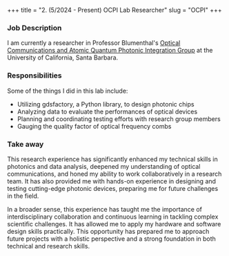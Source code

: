 +++
title = "2. (5/2024 - Present) OCPI Lab Researcher"
slug = "OCPI"
+++

### Job Description

I am currently a researcher in Professor Blumenthal's [Optical Communications and Atomic Quantum Photonic Integration Group](https://ocaqpi.ece.ucsb.edu/) at the University of California, Santa Barbara.

### Responsibilities

Some of the things I did in this lab include:
- Utilizing gdsfactory, a Python library, to design photonic chips
- Analyzing data to evaluate the performances of optical devices
- Planning and coordinating testing efforts with research group members
- Gauging the quality factor of optical frequency combs

### Take away

This research experience has significantly enhanced my technical skills in photonics and data analysis, deepened my understanding of optical communications, and honed my ability to work collaboratively in a research team. It has also provided me with hands-on experience in designing and testing cutting-edge photonic devices, preparing me for future challenges in the field.

In a broader sense, this experience has taught me the importance of interdisciplinary collaboration and continuous learning in tackling complex scientific challenges. It has allowed me to apply my hardware and software design skills practically. This opportunity has prepared me to approach future projects with a holistic perspective and a strong foundation in both technical and research skills.